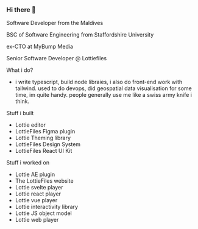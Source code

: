 ### Hi there 👋

Software Developer from the Maldives

BSC of Software Engineering from Staffordshire University 

ex-CTO at MyBump Media

Senior Software Developer @ Lottiefiles

What i do?

- i write typescript, build node libraies, i also do front-end work with tailwind. used to do devops, did geospatial data visualisation for some time, im quite handy. people generally use me like a swiss army knife i think.

Stuff i built

- Lottie editor
- LottieFiles Figma plugin
- Lottie Theming library
- LottieFiles Design System
- LottieFiles React UI Kit 

Stuff i worked on 

- Lottie AE plugin
- The LottieFiles website
- Lottie svelte player
- Lottie react player
- Lottie vue player
- Lottie interactivity library
- Lottie JS object model
- Lottie web player
